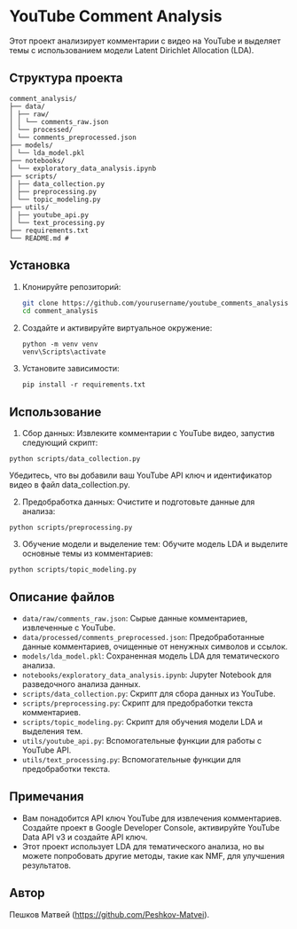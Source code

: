 # YouTube Comment Analysis

Этот проект анализирует комментарии с видео на YouTube и выделяет темы с использованием модели Latent Dirichlet Allocation (LDA).

## Структура проекта

```
comment_analysis/
├── data/
│ ├── raw/
│ │ └── comments_raw.json
│ └── processed/
│ └── comments_preprocessed.json
├── models/
│ └── lda_model.pkl
├── notebooks/
│ └── exploratory_data_analysis.ipynb
├── scripts/
│ ├── data_collection.py
│ ├── preprocessing.py
│ └── topic_modeling.py
├── utils/
│ ├── youtube_api.py
│ └── text_processing.py
├── requirements.txt
└── README.md #
```

## Установка

1. Клонируйте репозиторий:
   ```bash
   git clone https://github.com/yourusername/youtube_comments_analysis.git
   cd comment_analysis
2. Создайте и активируйте виртуальное окружение:
   ```
   python -m venv venv
   venv\Scripts\activate
   ```
3. Установите зависимости:
   ```
   pip install -r requirements.txt
   ```

## Использование

1. Сбор данных:
Извлеките комментарии с YouTube видео, запустив следующий скрипт:
  ```
  python scripts/data_collection.py
  ```
Убедитесь, что вы добавили ваш YouTube API ключ и идентификатор видео в файл data_collection.py.

2. Предобработка данных:
Очистите и подготовьте данные для анализа:

  ```
  python scripts/preprocessing.py
  ```

3. Обучение модели и выделение тем:
Обучите модель LDA и выделите основные темы из комментариев:
  ```
  python scripts/topic_modeling.py
  ```

## Описание файлов

- `data/raw/comments_raw.json`: Сырые данные комментариев, извлеченные с YouTube.
- `data/processed/comments_preprocessed.json`: Предобработанные данные комментариев, очищенные от ненужных символов и ссылок.
- `models/lda_model.pkl`: Сохраненная модель LDA для тематического анализа.
- `notebooks/exploratory_data_analysis.ipynb`: Jupyter Notebook для разведочного анализа данных.
- `scripts/data_collection.py`: Скрипт для сбора данных из YouTube.
- `scripts/preprocessing.py`: Скрипт для предобработки текста комментариев.
- `scripts/topic_modeling.py`: Скрипт для обучения модели LDA и выделения тем.
- `utils/youtube_api.py`: Вспомогательные функции для работы с YouTube API.
- `utils/text_processing.py`: Вспомогательные функции для предобработки текста.

## Примечания

- Вам понадобится API ключ YouTube для извлечения комментариев. Создайте проект в Google Developer Console, активируйте YouTube Data API v3 и создайте API ключ.
- Этот проект использует LDA для тематического анализа, но вы можете попробовать другие методы, такие как NMF, для улучшения результатов.

## Автор

Пешков Матвей (https://github.com/Peshkov-Matvei).
